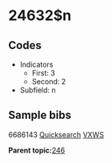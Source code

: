 # 24632$n

## Codes

-   Indicators
    -   First: 3
    -   Second: 2
-   Subfield: n

## Sample bibs

6686143 [Quicksearch](https://search.library.yale.edu/catalog/6686143) [VXWS](http://prodorbis.library.yale.edu:7014/vxws/GetHoldingsService?bibId=6686143)

**Parent topic:**[246](../../tags/246/246.md)

